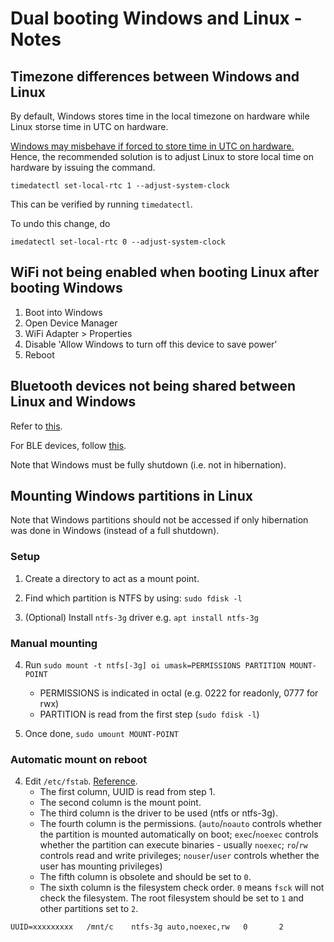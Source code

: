 # Dual booting Windows and Linux - Notes

## Timezone differences between Windows and Linux

By default, Windows stores time in the local timezone on hardware while Linux storse time in UTC on hardware.

[Windows may misbehave if forced to store time in UTC on
hardware.](https://www.howtogeek.com/323390/how-to-fix-windows-and-linux-showing-different-times-when-dual-booting/)
Hence, the recommended solution is to adjust Linux to store local time on hardware by issuing the command.
```
timedatectl set-local-rtc 1 --adjust-system-clock
```

This can be verified by running `timedatectl`.

To undo this change, do
```
imedatectl set-local-rtc 0 --adjust-system-clock
```



## WiFi not being enabled when booting Linux after booting Windows

1. Boot into Windows
2. Open Device Manager
3. WiFi Adapter > Properties
4. Disable 'Allow Windows to turn off this device to save power'
5. Reboot


## Bluetooth devices not being shared between Linux and Windows

Refer to [this](https://wiki.archlinux.org/title/Bluetooth#Dual_boot_pairing).

For BLE devices, follow
[this](https://wiki.archlinux.org/title/Bluetooth#Dual_boot_pairing).

Note that Windows must be fully shutdown (i.e. not in hibernation).


## Mounting Windows partitions in Linux

Note that Windows partitions should not be accessed if only hibernation was
done in Windows (instead of a full shutdown).

### Setup

1. Create a directory to act as a mount point.

2. Find which partition is NTFS by using:
    `sudo fdisk -l`

3. (Optional) Install `ntfs-3g` driver e.g. `apt install ntfs-3g`

### Manual mounting

4. Run `sudo mount -t ntfs[-3g] oi umask=PERMISSIONS PARTITION MOUNT-POINT`
    - PERMISSIONS is indicated in octal (e.g. 0222 for readonly, 0777 for rwx)
    - PARTITION is read from the first step (`sudo fdisk -l`)

5. Once done, `sudo umount MOUNT-POINT`

### Automatic mount on reboot

4. Edit `/etc/fstab`. [Reference](https://www.redhat.com/sysadmin/etc-fstab).
    - The first column, UUID is read from step 1.
    - The second column is the mount point.
    - The third column is the driver to be used (ntfs or ntfs-3g).
    - The fourth column is the permissions. (`auto`/`noauto` controls whether the partition is mounted automatically on
      boot; `exec`/`noexec` controls whether the partition can execute binaries - usually `noexec`; `ro`/`rw` controls
      read and write privileges; `nouser`/`user` controls whether the user has mounting privileges)
    - The fifth column is obsolete and should be set to `0`.
    - The sixth column is the filesystem check order. `0` means `fsck` will not check the filesystem. The root
      filesystem should be set to `1` and other partitions set to `2`.

```
UUID=xxxxxxxxx   /mnt/c    ntfs-3g auto,noexec,rw   0       2
```

